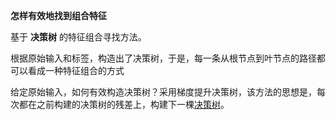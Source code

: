 **怎样有效地找到组合特征**

基于 **决策树** 的特征组合寻找方法。

根据原始输入和标签，构造出了决策树，于是，每一条从根节点到叶节点的路径都可以看成一种特征组合的方式

给定原始输入，如何有效构造决策树？采用梯度提升决策树，该方法的思想是，每次都在之前构建的决策树的残差上，构建下一棵[决策树](https://www.jstor.org/stable/2699986)。





